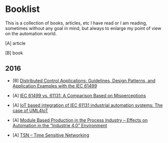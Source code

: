 # Booklist

This is a collection of books, articles, etc I have read or I am reading, sometimes without any goal in mind, but always to enlarge my point of view on the automation world.

[A] article

[B] book

## 2016

* [B] [Distributed Control Applications: Guidelines, Design Patterns, and Application Examples with the IEC 61499][dca]

[dca]: https://github.com/mzonta/booklist/wiki/Distributed-Control-Applications:-Guidelines,-Design-Patterns,-and-Application-Examples-with-the-IEC-61499

* [A] [IEC 61499 vs. 61131: A Comparison Based on Misperceptions][iec61499-61131]

[iec61499-61131]: https://github.com/mzonta/booklist/wiki/IEC-61499-vs.-61131:-A-Comparison-Based-on-Misperceptions

* [A] [IoT based integration of IEC 61131 industrial automation systems: The case of UML4IoT][uml4iot]

[uml4iot]: https://github.com/mzonta/booklist/wiki/IoT-based-integration-of-IEC-61131-industrial-automation-systems:-The-case-of-UML4IoT

* [A] [Module Based Production in the Process Industry – Effects on Automation in the “Industrie 4.0” Environment][zvei-ne148]

[zvei-ne148]: https://github.com/mzonta/booklist/wiki/Module-Based-Production-in-the-Process-Industry-%E2%80%93-Effects-on-Automation-in-the-%E2%80%9CIndustrie-4.0%E2%80%9D-Environment

* [A] [TSN – Time Sensitive Networking][tsn-belden]

[tsn-belden]: https://github.com/mzonta/booklist/wiki/TSN-%E2%80%93-Time-Sensitive-Networking



